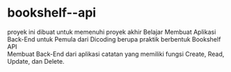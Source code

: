 # bookshelf--api

proyek ini dibuat untuk memenuhi proyek akhir Belajar Membuat Aplikasi Back-End untuk Pemula dari Dicoding berupa praktik berbentuk Bookshelf API<br>
Membuat Back-End dari aplikasi catatan yang memiliki fungsi Create, Read, Update, dan Delete.
